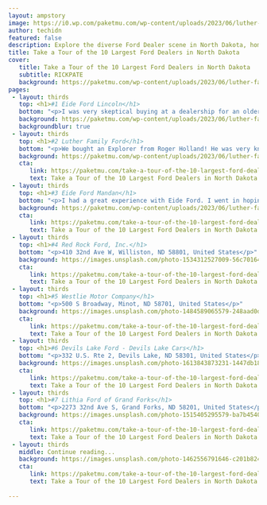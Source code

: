 ```yaml
---
layout: ampstory
image: https://i0.wp.com/paketmu.com/wp-content/uploads/2023/06/luther-family-ford-0-in-north-dakota-1686372533.jpeg?resize=640,853
author: techidn
featured: false
description: Explore the diverse Ford Dealer scene in North Dakota, home to an incredible selection of 10 establishments catering to every taste. Whether youre in search of iconic favorites or undiscove
title: Take a Tour of the 10 Largest Ford Dealers in North Dakota
cover:
   title: Take a Tour of the 10 Largest Ford Dealers in North Dakota
   subtitle: RICKPATE
   background: https://paketmu.com/wp-content/uploads/2023/06/luther-family-ford-0-in-north-dakota-1686372533.jpeg
pages: 
 - layout: thirds
   top: <h1>#1 Eide Ford Lincoln</h1>
   bottom: "<p>I was very skeptical buying at a dealership for an older truc However my sales rep Dakota was awesome!! Got back to me with info and pics within an hour of inquiring </p>"
   background: https://paketmu.com/wp-content/uploads/2023/06/luther-family-ford-1-in-north-dakota-1686372534.jpeg
   backgroundblur: true
 - layout: thirds
   top: <h1>#2 Luther Family Ford</h1>
   bottom: "<p>We bought an Explorer from Roger Holland! He was very knowledgeable about all of the cool things it could do and was quick to respond to any questions we had. The car buy</p>"
   background: https://paketmu.com/wp-content/uploads/2023/06/luther-family-ford-2-in-north-dakota-1686372535.jpeg
   cta:
      link: https://paketmu.com/take-a-tour-of-the-10-largest-ford-dealers-in-north-dakota/
      text: Take a Tour of the 10 Largest Ford Dealers in North Dakota
 - layout: thirds
   top: <h1>#3 Eide Ford Mandan</h1>
   bottom: "<p>I had a great experience with Eide Ford. I went in hoping to get the vehicle I had seen on their webpage, but it just so happen to be sold the day before, Keith Happy</p>"
   background: https://paketmu.com/wp-content/uploads/2023/06/luther-family-ford-3-in-north-dakota-1686372535.jpeg
   cta:
      link: https://paketmu.com/take-a-tour-of-the-10-largest-ford-dealers-in-north-dakota/
      text: Take a Tour of the 10 Largest Ford Dealers in North Dakota
 - layout: thirds
   top: <h1>#4 Red Rock Ford, Inc.</h1>
   bottom: "<p>410 32nd Ave W, Williston, ND 58801, United States</p>"
   background: https://images.unsplash.com/photo-1534312527009-56c7016453e6?ixlib=rb-4.0.3&ixid=MnwxMjA3fDB8MHxwaG90by1wYWdlfHx8fGVufDB8fHx8&auto=format&fit=crop&w=640&h=853&q=80
   cta:
      link: https://paketmu.com/take-a-tour-of-the-10-largest-ford-dealers-in-north-dakota/
      text: Take a Tour of the 10 Largest Ford Dealers in North Dakota
 - layout: thirds
   top: <h1>#5 Westlie Motor Company</h1>
   bottom: "<p>500 S Broadway, Minot, ND 58701, United States</p>"
   background: https://images.unsplash.com/photo-1484589065579-248aad0d8b13?ixlib=rb-4.0.3&ixid=MnwxMjA3fDB8MHxwaG90by1wYWdlfHx8fGVufDB8fHx8&auto=format&fit=crop&w=640&h=853&q=80
   cta:
      link: https://paketmu.com/take-a-tour-of-the-10-largest-ford-dealers-in-north-dakota/
      text: Take a Tour of the 10 Largest Ford Dealers in North Dakota
 - layout: thirds
   top: <h1>#6 Devils Lake Ford - Devils Lake Cars</h1>
   bottom: "<p>332 U.S. Rte 2, Devils Lake, ND 58301, United States</p>"
   background: https://images.unsplash.com/photo-1613843873231-1447db182f97?ixlib=rb-4.0.3&ixid=MnwxMjA3fDB8MHxwaG90by1wYWdlfHx8fGVufDB8fHx8&auto=format&fit=crop&w=640&h=853&q=80
   cta:
      link: https://paketmu.com/take-a-tour-of-the-10-largest-ford-dealers-in-north-dakota/
      text: Take a Tour of the 10 Largest Ford Dealers in North Dakota
 - layout: thirds
   top: <h1>#7 Lithia Ford of Grand Forks</h1>
   bottom: "<p>2273 32nd Ave S, Grand Forks, ND 58201, United States</p>"
   background: https://images.unsplash.com/photo-1515405295579-ba7b45403062?ixlib=rb-4.0.3&ixid=MnwxMjA3fDB8MHxwaG90by1wYWdlfHx8fGVufDB8fHx8&auto=format&fit=crop&w=640&h=853&q=80
   cta:
      link: https://paketmu.com/take-a-tour-of-the-10-largest-ford-dealers-in-north-dakota/
      text: Take a Tour of the 10 Largest Ford Dealers in North Dakota
 - layout: thirds
   middle: Continue reading...
   background: https://images.unsplash.com/photo-1462556791646-c201b8241a94?ixlib=rb-4.0.3&ixid=MnwxMjA3fDB8MHxwaG90by1wYWdlfHx8fGVufDB8fHx8&auto=format&fit=crop&w=640&h=853&q=80
   cta:
      link: https://paketmu.com/take-a-tour-of-the-10-largest-ford-dealers-in-north-dakota/
      text: Take a Tour of the 10 Largest Ford Dealers in North Dakota
      
---
```

